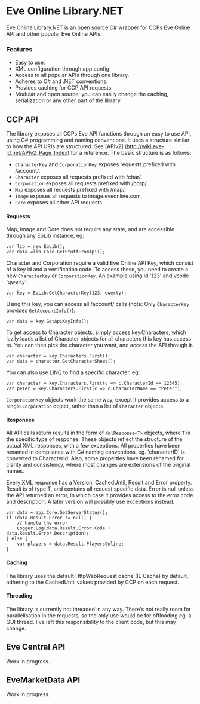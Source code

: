 Eve Online Library.NET
=

Eve Online Library.NET is an open source C# wrapper for CCPs Eve Online API and other popular Eve Online APIs.

### Features
* Easy to use.
* XML configuration through app.config.
* Access to all popular APIs through one library.
* Adheres to C# and .NET conventions.
* Provides caching for CCP API requests.
* Modular and open source; you can easily change the caching, serialization or any other part of the library.

## CCP API
The library exposes all CCPs Eve API functions through an easy to use API, using C# programming and naming conventions. It uses a structure similar to how the API URIs are structured. See [APIv2] (http://wiki.eve-id.net/APIv2_Page_Index) for a reference. The basic structure is as follows:
* `CharacterKey` and `CorporationKey` exposes requests prefixed with /account/.
* `Character` exposes all requests prefixed with /char/.
* `Corporation` exposes all requests  prefixed with /corp/.
* `Map` exposes all requests prefixed with /map/.
* `Image` exposes all requests to image.eveonline.com.
* `Core` exposes all other API requests.

#### Requests 
Map, Image and Core does not require any state, and are accessible through any EoLib instance, eg:

    var lib = new EoLib();
    var data =lib.Core.GetStuffFromApi();
	
Character and Corporation require a valid Eve Online API Key, which consist of a key id and a vertification code.
To access these, you need to create a new `CharacterKey` or `CorporationKey`. An example using id '123' and vcode 'qwerty':

    var key = EoLib.GetCharacterKey(123, qwerty);

Using this key, you can access all /account/ calls (note: Only `CharacterKey` provides `GetAccountInfo()`):

    var data = key.GetApiKeyInfo();
	
To get access to Character objects, simply access key.Characters, which lazily loads a list of Character objects for all characters this key has access to. You can then pick the character you want, and access the API through it.

    var character = key.Characters.First();
    var data = character.GetCharacterSheet();

You can also use LINQ to find a specific character, eg:

    var character = key.Characters.First(c => c.CharacterId == 12345);
    var peter = key.Characters.First(c => c.CharacterName == "Peter");
    
`CorporationKey` objects work the same way, except it provides access to a single `Corporation` object, rather than a list of `Character` objects.

#### Responses
All API calls return results in the form of `XmlResponse<T>` objects, where `T` is the specific type of response. These objects reflect the structure of the actual XML responses, with a few exceptions. All properties have been renamed in compliance with C# naming conventions, eg. 'characterID' is converted to CharacterId. Also, some properties have been renamed for clarity and consistency, where most changes are extensions of the original names.

Every XML response has a Version, CachedUntil, Result and Error property. Result is of type T, and contains all request specific data. Error is null unless the API returned an error, in which case it provides access to the error code and description. A later version will possibly use exceptions instead.

    var data = api.Core.GetServerStatus();
    if (data.Result.Error != null) {
        // handle the error
        Logger.Log(data.Result.Error.Code + data.Result.Error.Description);
    } else {
        var players = data.Result.PlayersOnline;
    }

#### Caching
The library uses the default HttpWebRequest cache (IE Cache) by default, adhering to the CachedUntil values provided by CCP on each request.

#### Threading
The library is currently not threaded in any way. There's not really room for parallelisation in the requests, so the only use would be for offloading eg. a GUI thread. I've left this responsibility to the client code, but this may change.

Eve Central API
-
Work in progress.

EveMarketData API
-
Work in progress.




